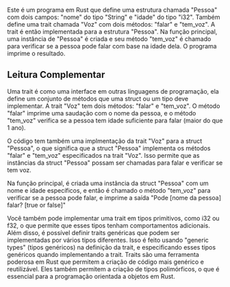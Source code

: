 Este é um programa em Rust que define uma estrutura chamada "Pessoa" com dois campos: "nome" do tipo "String" e "idade" do tipo "i32". Também define uma trait chamada "Voz" com dois métodos: "falar" e "tem_voz". A trait é então implementada para a estrutura "Pessoa". Na função principal, uma instância de "Pessoa" é criada e seu método "tem_voz" é chamado para verificar se a pessoa pode falar com base na idade dela. O programa imprime o resultado.

## Leitura  Complementar

Uma trait é como uma interface em outras linguagens de programação, ela define um conjunto de métodos que uma struct ou um tipo deve implementar. A trait "Voz" tem dois métodos: "falar" e "tem_voz". O método "falar" imprime uma saudação com o nome da pessoa, e o método "tem_voz" verifica se a pessoa tem idade suficiente para falar (maior do que 1 ano).

O código tem também uma implmentação da trait "Voz" para a struct "Pessoa", o que significa que a struct "Pessoa" implementa os métodos "falar" e "tem_voz" especificados na trait "Voz". Isso permite que as instâncias da struct "Pessoa" possam ser chamadas para falar e verificar se tem voz.

Na função principal, é criada uma instância da struct "Pessoa" com um nome e idade específicos, e então é chamado o método "tem_voz" para verificar se a pessoa pode falar, e imprime a saída "Pode [nome da pessoa] falar? [true or false]"

Você também pode implementar uma trait em tipos primitivos, como i32 ou f32, o que permite que esses tipos tenham comportamentos adicionais. Além disso, é possível definir traits genéricas que podem ser implementadas por vários tipos diferentes. Isso é feito usando "generic types" (tipos genéricos) na definição da trait, e especificando esses tipos genéricos quando implementando a trait. Traits são uma ferramenta poderosa em Rust que permitem a criação de código mais genérico e reutilizável. Eles também permitem a criação de tipos polimórficos, o que é essencial para a programação orientada a objetos em Rust.
